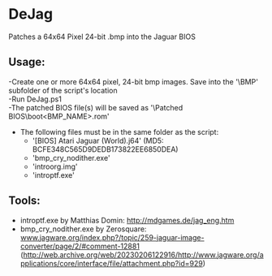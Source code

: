 # DeJag
Patches a 64x64 Pixel 24-bit .bmp into the Jaguar BIOS  


## Usage:
-Create one or more 64x64 pixel, 24-bit bmp images. Save into the '\BMP' subfolder of the script's location  
-Run DeJag.ps1  
-The patched BIOS file(s) will be saved as '\Patched BIOS\boot<BMP_NAME>.rom'


- The following files must be in the same folder as the script:  
  - '[BIOS] Atari Jaguar (World).j64' (MD5: BCFE348C565D9DEDB173822EE6850DEA)  
  - 'bmp_cry_nodither.exe'  
  - 'introorg.img'  
  - 'introptf.exe'  


## Tools:
- introptf.exe by Matthias Domin: http://mdgames.de/jag_eng.htm  
- bmp_cry_nodither.exe by Zerosquare: www.jagware.org/index.php?/topic/259-jaguar-image-converter/page/2/#comment-12881 (http://web.archive.org/web/20230206122916/http://www.jagware.org/applications/core/interface/file/attachment.php?id=929)
